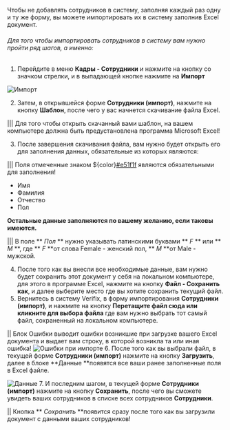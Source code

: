 Чтобы не добавлять сотрудников в систему, заполняя каждый раз одну и ту же форму, вы можете импортировать их в систему заполнив Excel документ.

###### Для того чтобы импортировать сотрудников в систему вам нужно пройти ряд шагов, а именно:

1. Перейдите в меню **Кадры - Сотрудники** и нажмите на кнопку со значком стрелки, и в выпадающей кнопке нажмите на **Импорт** 

![Импорт](https://storage.crisp.chat/users/helpdesk/website/7c9d635e0b0cd000/image_1ne2xpm.png)

2. Затем, в открывшейся форме **Сотрудники (импорт)**, нажмите на кнопку **Шаблон**, после чего у вас начнется скачивание файла Excel.

||| Для того чтобы открыть скачанный вами шаблон, на вашем компьютере должна быть предустановлена программа Microsoft Excel!

3. После завершения скачивания файла, вам нужно будет открыть его для заполнения данных, обязательные из которых являются:

||| Поля отмеченные знаком ${color}[#e51f1f](*) являются обязательными для заполнения!
* Имя
* Фамилия
* Отчество
* Пол 

__Остальные данные заполняются по вашему желанию, если таковы имеются.__

||| В поле ** _Пол_ ** нужно указывать латинскими буквами ** _F_ **  или ** _M_ **,  где ** _F_  **от слова Female - женский пол, ** _M_  **от Male - мужской.

4. После того как вы внесли все необходимые данные, вам нужно будет сохранить этот документ у себя на локальном компьютере, для этого в программе Excel, нажмите на кнопку **Файл - Сохранить как**, и далее выберите место где вы хотите сохранить текущий файл.
5. Вернитесь в систему Verifix, в форму импортирования **Сотрудники (импорт)**, и нажмите на кнопку **Перетащите файл сюда или кликните для выбора файла** где вам нужно выбрать тот самый файл, сохраненный на локальном компьютере.

|| Блок Ошибки выводит ошибки возникшие при загрузке вашего Excel документа и выдает вам строку, в которой возникла та или иная ошибка!
![Ошибки при импорте](https://storage.crisp.chat/users/helpdesk/website/7c9d635e0b0cd000/image_14tqogp.png)
6. После того как вы выбрали файл,  в текущей форме **Сотрудники (импорт)** нажмите на кнопку **Загрузить**,  далее в блоке **Данные **появятся все ваши ранее заполненные поля в Excel файле.

![Данные](https://storage.crisp.chat/users/helpdesk/website/7c9d635e0b0cd000/image_l343pv.png)
7. И последним шагом, в текущей форме **Сотрудники (импорт)** нажмите на кнопку **Сохранить**, после чего вы сможете увидеть ваших сотрудников в списке всех сотрудников **Сотрудники**.

|| Кнопка ** _Сохранить_ **появится сразу после того как вы загрузили документ с данными ваших сотрудников!